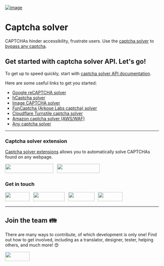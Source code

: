 [![image](https://github.com/2captcha/.github/assets/38065632/e4513a13-ec2c-42ce-9438-5a889d26bad2)](https://2captcha.com)

# Captcha solver

CAPTCHAs hinder accessibility, frustrate users. Use the  [captcha solver](https://2captcha.com/) to [bypass any captcha](https://2captcha.com/p/break-captcha).


## Get started with captcha solver API. Let's go!

To get up to speed quickly, start with [captcha solver API documentation](https://2captcha.com/api-docs).

Here are some useful links to get you started:

* [Google reCAPTCHA solver](https://2captcha.com/p/bypass-recaptcha)
* [hCaptcha solver](https://2captcha.com/p/hcaptcha)
* [Image CAPTCHA solver](https://2captcha.com/p/simple_captcha)
* [FunCaptcha (Arkose Labs captcha) solver](https://2captcha.com/p/funcaptcha)
* [Cloudflare Turnstile captcha solver](https://2captcha.com/p/cloudflare-turnstile)
* [Amazon captcha solver (AWS/WAF)](https://2captcha.com/p/amazon-captcha-bypass)
* [Any captcha solver](https://2captcha.com/p/break-captcha)

---
### Captcha solver extension
[Captcha solver extensions](https://2captcha.com/captcha-bypass-extension) allows you to automatically solve CAPTCHAs found on any webpage.

[<img src="https://github.com/2captcha/.github/assets/38065632/da65574f-566a-44a7-891d-b439b28397a2" width="158" height="30" />](https://chrome.google.com/webstore/detail/2captcha-solver/ifibfemgeogfhoebkmokieepdoobkbpo)  &nbsp;
[<img src="https://github.com/2captcha/.github/assets/38065632/4d3db31b-807b-48fc-a1b3-c1ff1b3f8bcb" width="140" height="30" />](https://microsoftedge.microsoft.com/addons/detail/captcha-solver-auto-reco/pihoolhoncpggnckcpihaenjplkcnkod) 

<!--
[<img src="https://github.com/2captcha/.github/assets/38065632/c9c23e02-18ef-4fa6-bcf6-8c78229b557b" width="129" height="30" />](https://addons.mozilla.org/firefox/addon/2captcha-solver)
-->

### Get in touch

[<img src="https://github.com/2captcha/.github/assets/38065632/d8bd5d7d-dc93-452d-9762-4090add4b295" width="80" height="30" />](mailto:support@2captcha.com)  &nbsp;
[<img src="https://github.com/2captcha/.github/assets/38065632/0f4e00ae-b419-4a3d-a3e8-360bf74af425" width="103" height="30" />](https://www.facebook.com/2captcha4customers/)  &nbsp;
[<img src="https://github.com/2captcha/.github/assets/38065632/b8d68ffd-14b6-4412-9e80-c092b580a1ee" width="86" height="30" />](https://twitter.com/2captcha)  &nbsp;
[<img src="https://github.com/2captcha/.github/assets/38065632/635a9f31-c60a-4003-be59-2270bd9ed29c" width="81" height="30" />](https://captchaforum.com/)

---

## Join the team 👪

There are many ways to contribute, of which development is only one! Find out how to get involved, including as a translator, designer, tester, helping others, and much more! 😍

[<img src="https://github.com/2captcha/.github/assets/38065632/d8bd5d7d-dc93-452d-9762-4090add4b295" width="80" height="30" />](mailto:job@2captcha.com)

